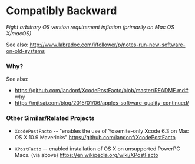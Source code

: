 # Compatibly Backward

*Fight arbitrary OS version requirement inflation (primarily on Mac OS X/macOS)*

See also: <http://www.labradoc.com/i/follower/p/notes-run-new-software-on-old-systems>

### Why?

See also:

 * <https://github.com/landonf/XcodePostFacto/blob/master/README.md#why>
 * <https://mjtsai.com/blog/2015/01/06/apples-software-quality-continued/>

### Other Similar/Related Projects

 * `XcodePostFacto` -- "enables the use of Yosemite-only Xcode 6.3 on Mac OS X 10.9 Mavericks"
   <https://github.com/landonf/XcodePostFacto>

 * `XPostFacto` -- enabled installation of OS X on unsupported PowerPC Macs. (via above)
   <https://en.wikipedia.org/wiki/XPostFacto>
